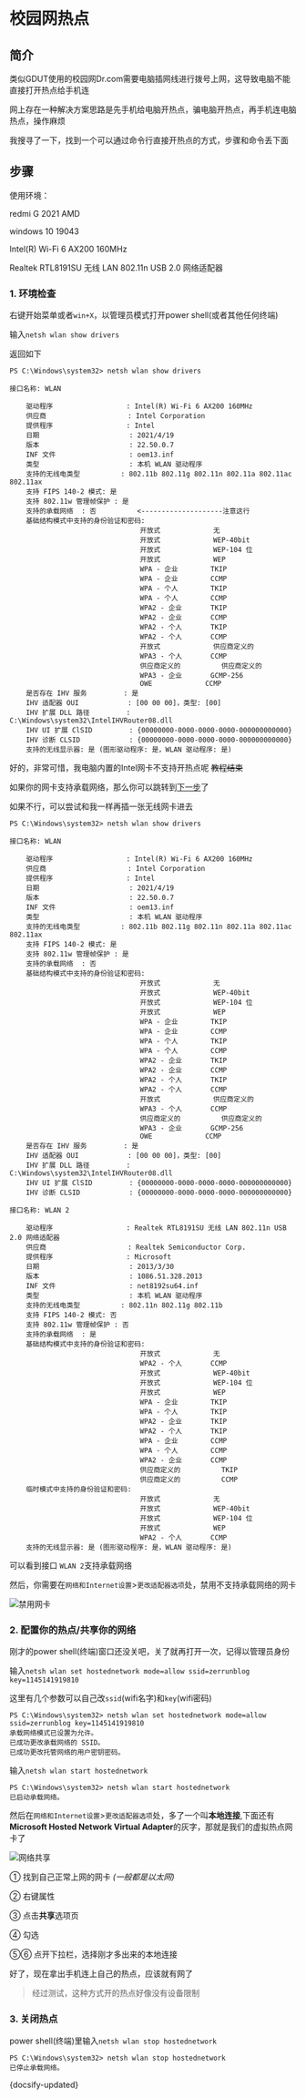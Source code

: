 # 校园网热点

## 简介

类似GDUT使用的校园网Dr.com需要电脑插网线进行拨号上网，这导致电脑不能直接打开热点给手机连

网上存在一种解决方案思路是先手机给电脑开热点，骗电脑开热点，再手机连电脑热点，操作麻烦

我搜寻了一下，找到一个可以通过命令行直接开热点的方式，步骤和命令丢下面

## 步骤

使用环境：

redmi G 2021 AMD

windows 10 19043

Intel(R) Wi-Fi 6 AX200 160MHz

Realtek RTL8191SU 无线 LAN 802.11n USB 2.0 网络适配器

### 1. 环境检查

右键开始菜单或者`win+X`，以管理员模式打开power shell(或者其他任何终端)

输入`netsh wlan show drivers`

返回如下

```power shell
PS C:\Windows\system32> netsh wlan show drivers

接口名称: WLAN

    驱动程序                  : Intel(R) Wi-Fi 6 AX200 160MHz
    供应商                    : Intel Corporation
    提供程序                  : Intel
    日期                      : 2021/4/19
    版本                      : 22.50.0.7
    INF 文件                  : oem13.inf
    类型                      : 本机 WLAN 驱动程序
    支持的无线电类型          : 802.11b 802.11g 802.11n 802.11a 802.11ac 802.11ax
    支持 FIPS 140-2 模式: 是
    支持 802.11w 管理帧保护 : 是
    支持的承载网络  : 否          <--------------------注意这行
    基础结构模式中支持的身份验证和密码:
                                开放式             无
                                开放式             WEP-40bit
                                开放式             WEP-104 位
                                开放式             WEP
                                WPA - 企业        TKIP
                                WPA - 企业        CCMP
                                WPA - 个人        TKIP
                                WPA - 个人        CCMP
                                WPA2 - 企业       TKIP
                                WPA2 - 企业       CCMP
                                WPA2 - 个人       TKIP
                                WPA2 - 个人       CCMP
                                开放式             供应商定义的
                                WPA3 - 个人       CCMP
                                供应商定义的          供应商定义的
                                WPA3 - 企业       GCMP-256
                                OWE             CCMP
    是否存在 IHV 服务         : 是
    IHV 适配器 OUI            : [00 00 00]，类型: [00]
    IHV 扩展 DLL 路径         : C:\Windows\system32\IntelIHVRouter08.dll
    IHV UI 扩展 ClSID         : {00000000-0000-0000-0000-000000000000}
    IHV 诊断 CLSID            : {00000000-0000-0000-0000-000000000000}
    支持的无线显示器: 是 (图形驱动程序: 是，WLAN 驱动程序: 是)
```

好的，非常可惜，我电脑内置的Intel网卡不支持开热点呢 ~~教程结束~~

如果你的网卡支持承载网络，那么你可以跳转到[下一步](#_2-配置你的热点共享你的网络)了

如果不行，可以尝试和我一样再插一张无线网卡进去

```power shell
PS C:\Windows\system32> netsh wlan show drivers

接口名称: WLAN

    驱动程序                  : Intel(R) Wi-Fi 6 AX200 160MHz
    供应商                    : Intel Corporation
    提供程序                  : Intel
    日期                      : 2021/4/19
    版本                      : 22.50.0.7
    INF 文件                  : oem13.inf
    类型                      : 本机 WLAN 驱动程序
    支持的无线电类型          : 802.11b 802.11g 802.11n 802.11a 802.11ac 802.11ax
    支持 FIPS 140-2 模式: 是
    支持 802.11w 管理帧保护 : 是
    支持的承载网络  : 否
    基础结构模式中支持的身份验证和密码:
                                开放式             无
                                开放式             WEP-40bit
                                开放式             WEP-104 位
                                开放式             WEP
                                WPA - 企业        TKIP
                                WPA - 企业        CCMP
                                WPA - 个人        TKIP
                                WPA - 个人        CCMP
                                WPA2 - 企业       TKIP
                                WPA2 - 企业       CCMP
                                WPA2 - 个人       TKIP
                                WPA2 - 个人       CCMP
                                开放式             供应商定义的
                                WPA3 - 个人       CCMP
                                供应商定义的          供应商定义的
                                WPA3 - 企业       GCMP-256
                                OWE             CCMP
    是否存在 IHV 服务         : 是
    IHV 适配器 OUI            : [00 00 00]，类型: [00]
    IHV 扩展 DLL 路径         : C:\Windows\system32\IntelIHVRouter08.dll
    IHV UI 扩展 ClSID         : {00000000-0000-0000-0000-000000000000}
    IHV 诊断 CLSID            : {00000000-0000-0000-0000-000000000000}

接口名称: WLAN 2

    驱动程序                  : Realtek RTL8191SU 无线 LAN 802.11n USB 2.0 网络适配器
    供应商                    : Realtek Semiconductor Corp.
    提供程序                  : Microsoft
    日期                      : 2013/3/30
    版本                      : 1086.51.328.2013
    INF 文件                  : net8192su64.inf
    类型                      : 本机 WLAN 驱动程序
    支持的无线电类型          : 802.11n 802.11g 802.11b
    支持 FIPS 140-2 模式: 否
    支持 802.11w 管理帧保护 : 否
    支持的承载网络  : 是
    基础结构模式中支持的身份验证和密码:
                                开放式             无
                                WPA2 - 个人       CCMP
                                开放式             WEP-40bit
                                开放式             WEP-104 位
                                开放式             WEP
                                WPA - 企业        TKIP
                                WPA - 个人        TKIP
                                WPA2 - 企业       TKIP
                                WPA2 - 个人       TKIP
                                WPA - 企业        CCMP
                                WPA - 个人        CCMP
                                WPA2 - 企业       CCMP
                                供应商定义的          TKIP
                                供应商定义的          CCMP
    临时模式中支持的身份验证和密码:
                                开放式             无
                                开放式             WEP-40bit
                                开放式             WEP-104 位
                                开放式             WEP
                                WPA2 - 个人       CCMP
    支持的无线显示器: 是 (图形驱动程序: 是，WLAN 驱动程序: 是)
```

可以看到接口 `WLAN 2`支持承载网络

然后，你需要在`网络和Internet设置`>`更改适配器选项`处，禁用不支持承载网络的网卡

![禁用网卡](_media/001.png)

### 2. 配置你的热点/共享你的网络

刚才的power shell(终端)窗口还没关吧，关了就再打开一次，记得以管理员身份

输入`netsh wlan set hostednetwork mode=allow ssid=zerrunblog key=1145141919810`

这里有几个参数可以自己改`ssid`(wifi名字)和`key`(wifi密码)

```power shell
PS C:\Windows\system32> netsh wlan set hostednetwork mode=allow ssid=zerrunblog key=1145141919810
承载网络模式已设置为允许。
已成功更改承载网络的 SSID。
已成功更改托管网络的用户密钥密码。
```

输入`netsh wlan start hostednetwork`

```power shell
PS C:\Windows\system32> netsh wlan start hostednetwork
已启动承载网络。
```

然后在`网络和Internet设置`>`更改适配器选项`处，多了一个叫**本地连接**,下面还有**Microsoft Hosted Network Virtual Adapter**的灰字，那就是我们的虚拟热点网卡了

![网络共享](_media/002.png)

① 找到自己正常上网的网卡 *(一般都是以太网)*

② 右键属性

③ 点击**共享**选项页

④ 勾选

⑤⑥ 点开下拉栏，选择刚才多出来的本地连接

好了，现在拿出手机连上自己的热点，应该就有网了

> 经过测试，这种方式开的热点好像没有设备限制

### 3. 关闭热点

power shell(终端)里输入`netsh wlan stop hostednetwork`

```power shell
PS C:\Windows\system32> netsh wlan stop hostednetwork
已停止承载网络。
```

{docsify-updated}
